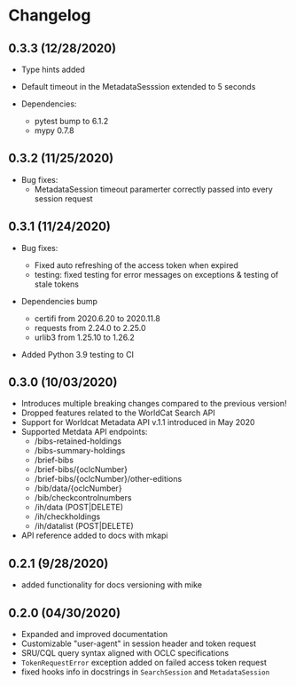 # Changelog

## 0.3.3 (12/28/2020)
+ Type hints added
+ Default timeout in the MetadataSesssion extended to 5 seconds

+ Dependencies:
    + pytest bump to 6.1.2
    + mypy 0.7.8

## 0.3.2 (11/25/2020)
+ Bug fixes:
    + MetadataSession timeout paramerter correctly passed into every session request


## 0.3.1 (11/24/2020)

+ Bug fixes:
    + Fixed auto refreshing of the access token when expired
    + testing: fixed testing for error messages on exceptions & testing of stale tokens

+ Dependencies bump
    + certifi from 2020.6.20 to 2020.11.8
    + requests from 2.24.0 to 2.25.0
    + urlib3 from 1.25.10 to 1.26.2
+ Added Python 3.9 testing to CI


## 0.3.0 (10/03/2020)

+ Introduces multiple breaking changes compared to the previous version!
+ Dropped features related to the WorldCat Search API
+ Support for Worldcat Metadata API v.1.1 introduced in May 2020
+ Supported Metdata API endpoints:
    + /bibs-retained-holdings
    + /bibs-summary-holdings
    + /brief-bibs
    + /brief-bibs/{oclcNumber}
    + /brief-bibs/{oclcNumber}/other-editions
    + /bib/data/{oclcNumber}
    + /bib/checkcontrolnumbers
    + /ih/data (POST|DELETE)
    + /ih/checkholdings
    + /ih/datalist (POST|DELETE)
+ API reference added to docs with mkapi

## 0.2.1 (9/28/2020)

+ added functionality for docs versioning with mike

## 0.2.0 (04/30/2020)

+ Expanded and improved documentation
+ Customizable "user-agent" in session header and token request
+ SRU/CQL query syntax aligned with OCLC specifications
+ `TokenRequestError` exception added on failed access token request
+ fixed hooks info in docstrings in `SearchSession` and `MetadataSession`

